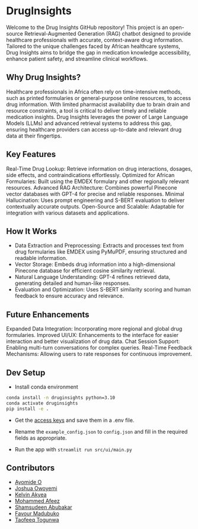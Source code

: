 # DrugInsights

Welcome to the Drug Insights GitHub repository! This project is an open-source Retrieval-Augmented Generation (RAG) chatbot designed to provide healthcare professionals with accurate, context-aware drug information. Tailored to the unique challenges faced by African healthcare systems, Drug Insights aims to bridge the gap in medication knowledge accessibility, enhance patient safety, and streamline clinical workflows.

## Why Drug Insights?
Healthcare professionals in Africa often rely on time-intensive methods, such as printed formularies or general-purpose online resources, to access drug information. With limited pharmacist availability due to brain drain and resource constraints, a tool is critical to deliver timely and reliable medication insights. Drug Insights leverages the power of Large Language Models (LLMs) and advanced retrieval systems to address this gap, ensuring healthcare providers can access up-to-date and relevant drug data at their fingertips.

## Key Features
Real-Time Drug Lookup: Retrieve information on drug interactions, dosages, side effects, and contraindications effortlessly.
Optimized for African Formularies: Built using the EMDEX formulary and other regionally relevant resources.
Advanced RAG Architecture: Combines powerful Pinecone vector databases with GPT-4 for precise and reliable responses.
Minimal Hallucination: Uses prompt engineering and S-BERT evaluation to deliver contextually accurate outputs.
Open-Source and Scalable: Adaptable for integration with various datasets and applications.

## How It Works
* Data Extraction and Preprocessing: Extracts and processes text from drug formularies like EMDEX using PyMuPDF, ensuring structured and readable information.
* Vector Storage: Embeds drug information into a high-dimensional Pinecone database for efficient cosine similarity retrieval.
* Natural Language Understanding: GPT-4 refines retrieved data, generating detailed and human-like responses.
* Evaluation and Optimization: Uses S-BERT similarity scoring and human feedback to ensure accuracy and relevance.

## Future Enhancements
Expanded Data Integration: Incorporating more regional and global drug formularies.
Improved UI/UX: Enhancements to the interface for easier interaction and better visualization of drug data.
Chat Session Support: Enabling multi-turn conversations for complex queries.
Real-Time Feedback Mechanisms: Allowing users to rate responses for continuous improvement.



## Dev Setup

- Install conda environment

```bash
conda install -n druginsights python=3.10
conda activate druginsights
pip install -e .
```

- Get the [access keys](https://www.notion.so/Setting-up-the-Azure-OpenAI-s-API-access-e9d1d231d2d0499694e955428005d545?pvs=4#319c86b7fd7842039137df3fe28f74880) and save them in a .env file.

- Rename the `example_config.json` to `config.json` and fill in the required fields as appropriate.

- Run the app with `streamlit run src/ui/main.py`

## Contributors

- [Ayomide O](https://github.com/Ayomidejoe)
- [Joshua Owoyemi](https://toluwajosh.github.io/)
- [Kelvin Akyea](https://github.com/khelvyn80)
- [Mohammed Afeez](https://github.com/NKASG)
- [Shamsudeen Abubakar](https://github.com/har-booh)
- [Favour Madubuko](https://github.com/favouralgo/)
- [Taofeeq Togunwa](https://github.com/Taofeeq-T)
